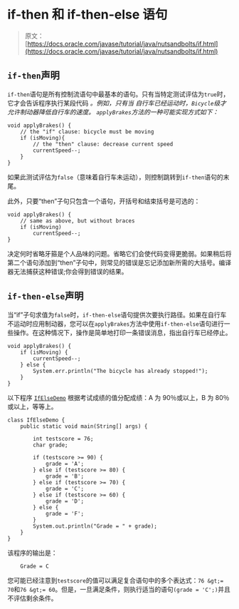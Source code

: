 # if-then 和 if-then-else 语句

> 原文： [https://docs.oracle.com/javase/tutorial/java/nutsandbolts/if.html](https://docs.oracle.com/javase/tutorial/java/nutsandbolts/if.html)

## `if-then`声明

`if-then`语句是所有控制流语句中最基本的语句。只有当特定测试评估为`true`时，它才会告诉程序执行某段代码 _。例如，只有当 _自行车已经运动时，`Bicycle`级才允许制动器降低自行车的速度_。 `applyBrakes`方法的一种可能实现方式如下：_

```
void applyBrakes() {
    // the "if" clause: bicycle must be moving
    if (isMoving){ 
        // the "then" clause: decrease current speed
        currentSpeed--;
    }
}

```

如果此测试评估为`false`（意味着自行车未运动），则控制跳转到`if-then`语句的末尾。

此外，只要“then”子句只包含一个语句，开括号和结束括号是可选的：

```
void applyBrakes() {
    // same as above, but without braces 
    if (isMoving)
        currentSpeed--;
}

```

决定何时省略牙箍是个人品味的问题。省略它们会使代码变得更脆弱。如果稍后将第二个语句添加到“then”子句中，则常见的错误是忘记添加新所需的大括号。编译器无法捕获这种错误;你会得到错误的结果。

## `if-then-else`声明

当“if”子句求值为`false`时，`if-then-else`语句提供次要执行路径。如果在自行车不运动时应用制动器，您可以在`applyBrakes`方法中使用`if-then-else`语句进行一些操作。在这种情况下，操作是简单地打印一条错误消息，指出自行车已经停止。

```
void applyBrakes() {
    if (isMoving) {
        currentSpeed--;
    } else {
        System.err.println("The bicycle has already stopped!");
    } 
}

```

以下程序 [`IfElseDemo`](examples/IfElseDemo.java) 根据考试成绩的值分配成绩：A 为 90％或以上，B 为 80％或以上，等等上。

```
class IfElseDemo {
    public static void main(String[] args) {

        int testscore = 76;
        char grade;

        if (testscore >= 90) {
            grade = 'A';
        } else if (testscore >= 80) {
            grade = 'B';
        } else if (testscore >= 70) {
            grade = 'C';
        } else if (testscore >= 60) {
            grade = 'D';
        } else {
            grade = 'F';
        }
        System.out.println("Grade = " + grade);
    }
}

```

该程序的输出是：

```
    Grade = C

```

您可能已经注意到`testscore`的值可以满足复合语句中的多个表达式：`76 &gt;= 70`和`76 &gt;= 60`。但是，一旦满足条件，则执行适当的语句`(grade = 'C';)`并且不评估剩余条件。